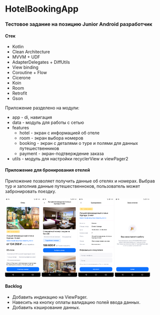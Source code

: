 # HotelBookingApp

### Тестовое задание на позицию Junior Android разработчик

#### Стек

- Kotlin
- Clean Architecture
- MVVM + UDF
- AdapterDelegates + DiffUtils
- View binding
- Coroutine + Flow
- Cicerone
- Koin
- Room
- Retrofit
- Gson

Приложение разделено на модули:

- app - di, навигация
- data - модуль для работы с сетью
- features
    - hotel - экран с информацией об отеле
    - room - экран выбора номеров
    - booking - экран с деталями о туре и полями для данных путешественников
    - payment - экран-подтверждение заказа
- utils - модуль для настройки recyclerView и viewPager2

#### Приложение для бронирования отелей

<p>
  Приложение позволяет получить данные об отелях и номерах. Выбрав тур и заполнив данные путешественноков, пользователь может забронировать поездку.
</p>

<p>  
    <img src="./screenshots/HotelScreen.png" alt="hotel_screen" width="23%" height="auto">
    <img src="./screenshots/RoomScreen.png" alt="room_screen" width="23%" height="auto">
    <img src="./screenshots/BookingScreen.png" alt="booking_screen" width="23%" height="auto">
    <img src="./screenshots/PaymentScreen.png" alt="payment_screen" width="23%" height="auto">
</p>

#### Backlog
- Добавить индикацию на ViewPager.
- Навесить на кнопку оплаты валидацию полей ввода данных.
- Добавить кэширование данных.
